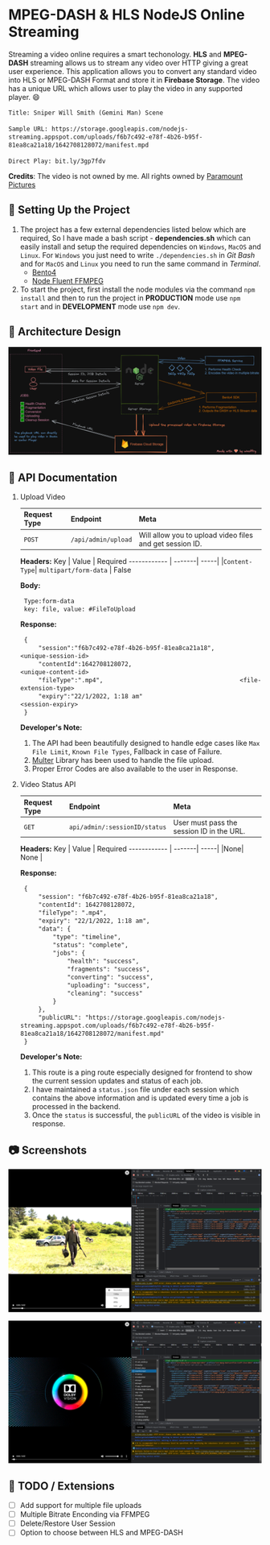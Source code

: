 # MPEG-DASH & HLS NodeJS Online Streaming

Streaming a video online requires a smart techonology. **HLS** and **MPEG-DASH** streaming allows us to stream any video over HTTP giving a great user experience.
This application allows you to convert any standard video into HLS or MPEG-DASH Format and store it in **Firebase Storage**. The video has a unique URL which allows user to play the video in any supported player. 😄

    Title: Sniper Will Smith (Gemini Man) Scene

    Sample URL: https://storage.googleapis.com/nodejs-streaming.appspot.com/uploads/f6b7c492-e78f-4b26-b95f-81ea8ca21a18/1642708128072/manifest.mpd

    Direct Play: bit.ly/3gp7fdv


**Credits**: The video is not owned by me. All rights owned by [Paramount Pictures](https://www.youtube.com/paramount)
## 🔰 Setting Up the Project
1. The project has a few external dependencies listed below which are required, So I have made a bash script - **dependencies.sh** which can easily install and setup the required dependencies on `Windows`, `MacOS` and `Linux`. For `Windows` you just need to write ```./dependencies.sh``` in *Git Bash* and for `MacOS` and `Linux` you need to run the same command in *Terminal*.
   - [Bento4](https://www.bento4.com/)
   - [Node Fluent FFMPEG](https://github.com/fluent-ffmpeg/node-fluent-ffmpeg) 
2. To start the project, first install the node modules via the command ```npm install``` and then to run the project in **PRODUCTION** mode use ```npm start``` and in **DEVELOPMENT** mode use ```npm dev```.

## 🔨 Architecture Design

![](static/architecture.png)

## 📑 API Documentation
1. Upload Video

    Request Type| Endpoint | Meta
    ------------ | -------| -----|
    |`POST`|`/api/admin/upload` | Will allow you to upload video files and get session ID.

    **Headers:**
    Key | Value | Required
    ------------ | -------| -----|
    |`Content-Type`| `multipart/form-data` | False

    **Body:** 
    
        Type:form-data
        key: file, value: #FileToUpload

    **Response:**

        {
            "session":"f6b7c492-e78f-4b26-b95f-81ea8ca21a18",       <unique-session-id>
            "contentId":1642708128072,                              <unique-content-id>
            "fileType":".mp4",                                      <file-extension-type>
            "expiry":"22/1/2022, 1:18 am"                           <session-expiry>
        }

    **Developer's Note:**
    1.  The API had been beautifully designed to handle edge cases like `Max File Limit`, `Known File Types`, Fallback in case of Failure.
    2.  [Multer](#) Library has been used to handle the file upload. 
    3.  Proper Error Codes are also available to the user in Response.
   
2. Video Status API

    Request Type| Endpoint | Meta
    ------------ | -------| -----|
    |`GET`|`api/admin/:sessionID/status` | User must pass the session ID in the URL.

    **Headers:**
    Key | Value | Required
    ------------ | -------| -----|
    |None| None | 

    **Response:**

        {
            "session": "f6b7c492-e78f-4b26-b95f-81ea8ca21a18",
            "contentId": 1642708128072,  
            "fileType": ".mp4",
            "expiry": "22/1/2022, 1:18 am",
            "data": {
                "type": "timeline",
                "status": "complete",
                "jobs": {
                    "health": "success",
                    "fragments": "success",
                    "converting": "success",
                    "uploading": "success",
                    "cleaning": "success"
                }
            },
            "publicURL": "https://storage.googleapis.com/nodejs-streaming.appspot.com/uploads/f6b7c492-e78f-4b26-b95f-81ea8ca21a18/1642708128072/manifest.mpd"
        }

    **Developer's Note:**
    1.  This route is a ping route especially designed for frontend to show the current session updates and status of each job.
    2.  I have maintained a `status.json` file under each session which contains the above information and is updated every time a job is processed in the backend.
    3.  Once the `status` is successful, the `publicURL` of the video is visible in response.

## 📷 Screenshots

![](static/1.png)

![](static/2.png)
## 🏁 TODO / Extensions
  - [ ] Add support for multiple file uploads
  - [ ] Multiple Bitrate Enconding via FFMPEG
  - [ ] Delete/Restore User Session
  - [ ] Option to choose between HLS and MPEG-DASH
